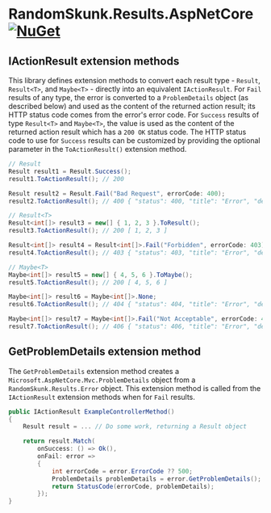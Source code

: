 # RandomSkunk.Results.AspNetCore [![NuGet](https://img.shields.io/nuget/vpre/RandomSkunk.Results.AspNetCore.svg)](https://www.nuget.org/packages/RandomSkunk.Results.AspNetCore)

## IActionResult extension methods

This library defines extension methods to convert each result type - `Result`, `Result<T>`, and `Maybe<T>` - directly into an equivalent `IActionResult`. For `Fail` results of any type, the error is converted to a `ProblemDetails` object (as described below) and used as the content of the returned action result; its HTTP status code comes from the error's error code. For `Success` results of type `Result<T>` and `Maybe<T>`, the value is used as the content of the returned action result which has a `200 OK` status code. The HTTP status code to use for `Success` results can be customized by providing the optional parameter in the `ToActionResult()` extension method.

```c#
// Result
Result result1 = Result.Success();
result1.ToActionResult(); // 200

Result result2 = Result.Fail("Bad Request", errorCode: 400);
result2.ToActionResult(); // 400 { "status": 400, "title": "Error", "detail": "Bad Request" }

// Result<T>
Result<int[]> result3 = new[] { 1, 2, 3 }.ToResult();
result3.ToActionResult(); // 200 [ 1, 2, 3 ]

Result<int[]> result4 = Result<int[]>.Fail("Forbidden", errorCode: 403);
result4.ToActionResult(); // 403 { "status": 403, "title": "Error", "detail": "Forbidden" }

// Maybe<T>
Maybe<int[]> result5 = new[] { 4, 5, 6 }.ToMaybe();
result5.ToActionResult(); // 200 [ 4, 5, 6 ]

Maybe<int[]> result6 = Maybe<int[]>.None;
result6.ToActionResult(); // 404 { "status": 404, "title": "Error", "detail": "Not Found" }

Maybe<int[]> result7 = Maybe<int[]>.Fail("Not Acceptable", errorCode: 406);
result7.ToActionResult(); // 406 { "status": 406, "title": "Error", "detail": "Not Acceptable" }
```

## GetProblemDetails extension method

The `GetProblemDetails` extension method creates a `Microsoft.AspNetCore.Mvc.ProblemDetails` object from a `RandomSkunk.Results.Error` object. This extension method is called from the `IActionResult` extension methods when for `Fail` results.

```c#
public IActionResult ExampleControllerMethod()
{
    Result result = ... // Do some work, returning a Result object

    return result.Match(
        onSuccess: () => Ok(),
        onFail: error =>
        {
            int errorCode = error.ErrorCode ?? 500;
            ProblemDetails problemDetails = error.GetProblemDetails();
            return StatusCode(errorCode, problemDetails);
        });
}
```
